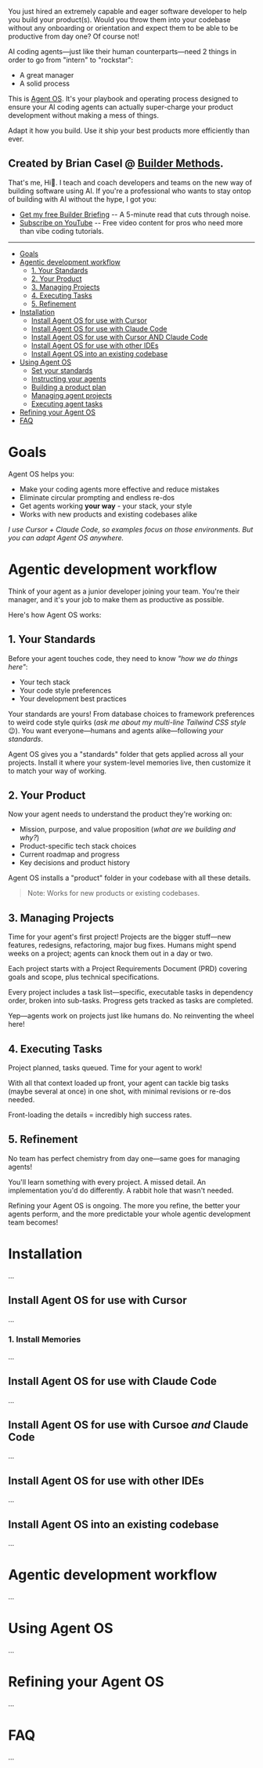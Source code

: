 You just hired an extremely capable and eager software developer to help you build your product(s). Would you throw them into your codebase without any onboarding or orientation and expect them to be able to be productive from day one? Of course not!

AI coding agents—just like their human counterparts—need 2 things in order to go from "intern" to "rockstar":

- A great manager
- A solid process

This is [Agent OS](https://buildermethods.com/agent-os). It's your playbook and operating process designed to ensure your AI coding agents can actually super-charge your product development without making a mess of things.

Adapt it how you build. Use it ship your best products more efficiently than ever.

## Created by Brian Casel @ [Builder Methods](https://buildermethods.com).

That's me, Hi👋. I teach and coach developers and teams on the new way of building software using AI. If you're a professional who wants to stay ontop of building with AI without the hype, I got you:

- [Get my free Builder Briefing](https://buildermethods.com) -- A 5-minute read that cuts through noise.
- [Subscribe on YouTube](https://youtube.com/@briancasel) -- Free video content for pros who need more than vibe coding tutorials.

---

- [Goals](#goals)
- [Agentic development workflow](#agentic-development-workflow)
  - [1. Your Standards](#your-standards)
  - [2. Your Product](#your-product)
  - [3. Managing Projects](#managing-projects)
  - [4. Executing Tasks](#executing-tasks)
  - [5. Refinement](#refinement)
- [Installation](#installation)
  - [Install Agent OS for use with Cursor](#install-agent-os-with-cursor)
  - [Install Agent OS for use with Claude Code](#install-agent-os-with-claude-code)
  - [Install Agent OS for use with Cursor AND Claude Code](#install-agent-os-with-cursor-and-claude-code)
  - [Install Agent OS for use with other IDEs](#install-agent-os-with-other-ides)
  - [Install Agent OS into an existing codebase](#install-agent-os-into-existing-codebase)
- [Using Agent OS](#using-agent-os)
  - [Set your standards](#set-your-standards)
  - [Instructing your agents](#instructing-agents)
  - [Building a product plan](#building-product-plan)
  - [Managing agent projects](#managing-agent-projects)
  - [Executing agent tasks](#executing-agent-tasks)
- [Refining your Agent OS](#refining-your-agent-os)
- [FAQ](#faq)

# Goals

Agent OS helps you:

- Make your coding agents more effective and reduce mistakes
- Eliminate circular prompting and endless re-dos  
- Get agents working **your way** - your stack, your style
- Works with new products and existing codebases alike

_I use Cursor + Claude Code, so examples focus on those environments. But you can adapt Agent OS anywhere._

# Agentic development workflow

Think of your agent as a junior developer joining your team. You're their manager, and it's your job to make them as productive as possible.

Here's how Agent OS works:

## 1. Your Standards

Before your agent touches code, they need to know _"how we do things here"_:

- Your tech stack
- Your code style preferences  
- Your development best practices

Your standards are yours! From database choices to framework preferences to weird code style quirks (_ask me about my multi-line Tailwind CSS style_ 😉). You want everyone—humans and agents alike—following _your standards_.

Agent OS gives you a "standards" folder that gets applied across all your projects. Install it where your system-level memories live, then customize it to match your way of working.

## 2. Your Product

Now your agent needs to understand the product they're working on:

- Mission, purpose, and value proposition (_what are we building and why?_)
- Product-specific tech stack choices
- Current roadmap and progress
- Key decisions and product history

Agent OS installs a "product" folder in your codebase with all these details.

> Note: Works for new products or existing codebases.

## 3. Managing Projects

Time for your agent's first project! Projects are the bigger stuff—new features, redesigns, refactoring, major bug fixes. Humans might spend weeks on a project; agents can knock them out in a day or two.

Each project starts with a Project Requirements Document (PRD) covering goals and scope, plus technical specifications.

Every project includes a task list—specific, executable tasks in dependency order, broken into sub-tasks. Progress gets tracked as tasks are completed.

Yep—agents work on projects just like humans do. No reinventing the wheel here!

## 4. Executing Tasks

Project planned, tasks queued. Time for your agent to work!

With all that context loaded up front, your agent can tackle big tasks (maybe several at once) in one shot, with minimal revisions or re-dos needed.

Front-loading the details = incredibly high success rates.

## 5. Refinement

No team has perfect chemistry from day one—same goes for managing agents!

You'll learn something with every project. A missed detail. An implementation you'd do differently. A rabbit hole that wasn't needed.

Refining your Agent OS is ongoing. The more you refine, the better your agents perform, and the more predictable your whole agentic development team becomes!

# Installation

...

## Install Agent OS for use with Cursor

...

### 1. Install Memories

...

## Install Agent OS for use with Claude Code

...

## Install Agent OS for use with Cursoe _and_ Claude Code

...

## Install Agent OS for use with other IDEs

...

## Install Agent OS into an existing codebase

...

# Agentic development workflow

...

# Using Agent OS

...

# Refining your Agent OS

...

# FAQ

...
